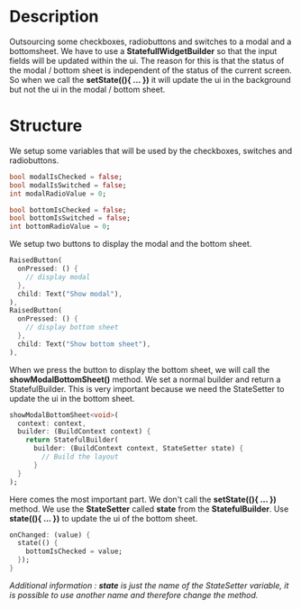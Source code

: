 # Description
Outsourcing some checkboxes, radiobuttons and switches to a modal and a bottomsheet. We have to use 
a **StatefullWidgetBuilder** so that the input fields will be updated within the ui.
The reason for this is that the status of the modal / bottom sheet is independent of the status of 
the current screen. 
So when we call the **setState((){ ... })** it will update the ui in the background but not the ui in the
modal / bottom sheet.

# Structure

We setup some variables that will be used by the checkboxes, switches and radiobuttons.

```dart
bool modalIsChecked = false;
bool modalIsSwitched = false;
int modalRadioValue = 0;

bool bottomIsChecked = false;
bool bottomIsSwitched = false;
int bottomRadioValue = 0;
```
We setup two buttons to display the modal and the bottom sheet.

```dart
RaisedButton(
  onPressed: () {
    // display modal
  },
  child: Text("Show modal"),
),
RaisedButton(
  onPressed: () {
    // display bottom sheet
  },
  child: Text("Show bottom sheet"),
),
```
When we press the button to display the bottom sheet, we will call the **showModalBottomSheet()** method.
We set a normal builder and return a StatefulBuilder. This is very important because we need the StateSetter
to update the ui in the bottom sheet.
```dart
showModalBottomSheet<void>(
  context: context,
  builder: (BuildContext context) {
    return StatefulBuilder(
      builder: (BuildContext context, StateSetter state) {
        // Build the layout
      }
  }
);
```
Here comes the most important part. We don't call the **setState((){ ... })** method. We use the 
**StateSetter** called **state** from the **StatefulBuilder**. 
Use **state((){ ... })** to update the ui of the bottom sheet.

```dart
onChanged: (value) {
  state(() {
    bottomIsChecked = value;
  });
}
```

_Additional information : **state** is just the name of the StateSetter variable, it is possible to use 
another name and therefore change the method._